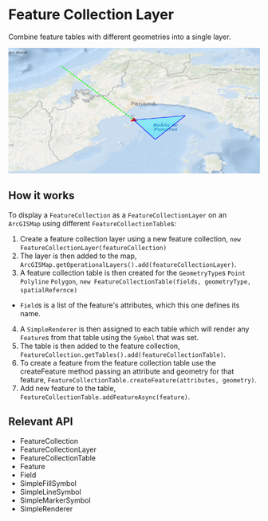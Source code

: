 # Feature Collection Layer

Combine feature tables with different geometries into a single layer.

![](FeatureCollectionLayer.png)

## How it works

To display a `FeatureCollection` as a `FeatureCollectionLayer` on an `ArcGISMap` using different `FeatureCollectionTable`s:


1.  Create a feature collection layer using a new feature collection, `new FeatureCollectionLayer(featureCollection)`
2.  The layer is then added to the map, `ArcGISMap.getOperationalLayers().add(featureCollectionLayer)`.
3.  A feature collection table is then created for the `GeometryType`s `Point` `Polyline` `Polygon`, `new FeatureCollectionTable(fields, geometryType, spatialRefernce)`
  
 *   `Field`s is a list of the feature's attributes, which this one defines its name.
4.  A `SimpleRenderer` is then assigned to each table which will render any `Feature`s from that table using the `Symbol` that was set.
5.  The table is then added to the feature collection, `FeatureCollection.getTables().add(featureCollectionTable)`.
6.  To create a feature from the feature collection table use the createFeature method passing an attribute and geometry for that feature, `FeatureCollectionTable.createFeature(attributes, geometry)`.
7.  Add new feature to the table, `FeatureCollectionTable.addFeatureAsync(feature)`.


## Relevant API


*   FeatureCollection
*   FeatureCollectionLayer
*   FeatureCollectionTable
*   Feature
*   Field
*   SimpleFillSymbol
*   SimpleLineSymbol
*   SimpleMarkerSymbol
*   SimpleRenderer

